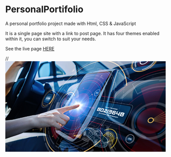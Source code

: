 # PersonalPortifolio
A personal portfolio project made with Html, CSS &amp; JavaScript

It is a single page site with a link to post page.
It has four themes enabled within it, you can switch to suit your needs.

See the live page [HERE](https://flamboyamit.netlify.app/)

// ![](images/cover.jpg)
